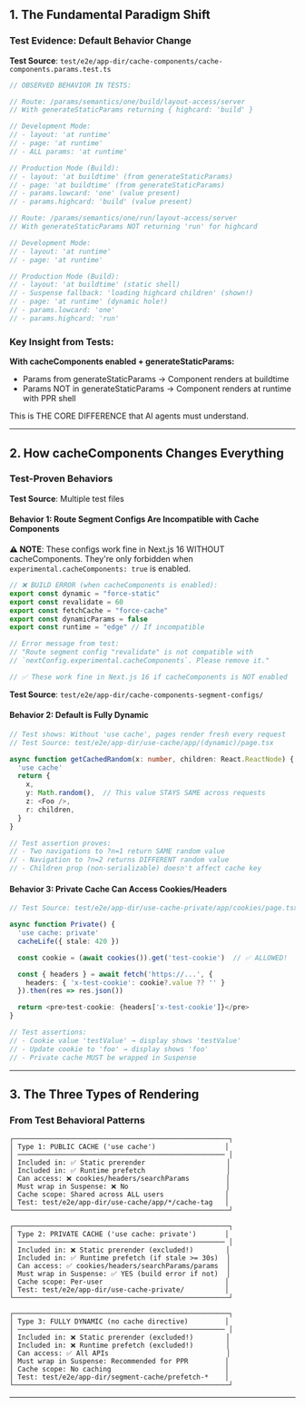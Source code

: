 ## <a id="paradigm-shift"></a>1. The Fundamental Paradigm Shift

### Test Evidence: Default Behavior Change

**Test Source**: `test/e2e/app-dir/cache-components/cache-components.params.test.ts`

```typescript
// OBSERVED BEHAVIOR IN TESTS:

// Route: /params/semantics/one/build/layout-access/server
// With generateStaticParams returning { highcard: 'build' }

// Development Mode:
// - layout: 'at runtime'
// - page: 'at runtime'
// - ALL params: 'at runtime'

// Production Mode (Build):
// - layout: 'at buildtime' (from generateStaticParams)
// - page: 'at buildtime' (from generateStaticParams)
// - params.lowcard: 'one' (value present)
// - params.highcard: 'build' (value present)

// Route: /params/semantics/one/run/layout-access/server
// With generateStaticParams NOT returning 'run' for highcard

// Development Mode:
// - layout: 'at runtime'
// - page: 'at runtime'

// Production Mode (Build):
// - layout: 'at buildtime' (static shell)
// - Suspense fallback: 'loading highcard children' (shown!)
// - page: 'at runtime' (dynamic hole!)
// - params.lowcard: 'one'
// - params.highcard: 'run'
```

### Key Insight from Tests:

**With cacheComponents enabled + generateStaticParams:**

- Params from generateStaticParams → Component renders at buildtime
- Params NOT in generateStaticParams → Component renders at runtime with PPR shell

This is THE CORE DIFFERENCE that AI agents must understand.

---

## <a id="how-it-works"></a>2. How cacheComponents Changes Everything

### Test-Proven Behaviors

**Test Source**: Multiple test files

#### Behavior 1: Route Segment Configs Are Incompatible with Cache Components

**⚠️ NOTE**: These configs work fine in Next.js 16 WITHOUT cacheComponents. They're only forbidden when `experimental.cacheComponents: true` is enabled.

```typescript
// ❌ BUILD ERROR (when cacheComponents is enabled):
export const dynamic = "force-static"
export const revalidate = 60
export const fetchCache = "force-cache"
export const dynamicParams = false
export const runtime = "edge" // If incompatible

// Error message from test:
// "Route segment config "revalidate" is not compatible with
// `nextConfig.experimental.cacheComponents`. Please remove it."

// ✅ These work fine in Next.js 16 if cacheComponents is NOT enabled
```

**Test Source**: `test/e2e/app-dir/cache-components-segment-configs/`

#### Behavior 2: Default is Fully Dynamic

```typescript
// Test shows: Without 'use cache', pages render fresh every request
// Test Source: test/e2e/app-dir/use-cache/app/(dynamic)/page.tsx

async function getCachedRandom(x: number, children: React.ReactNode) {
  'use cache'
  return {
    x,
    y: Math.random(),  // This value STAYS SAME across requests
    z: <Foo />,
    r: children,
  }
}

// Test assertion proves:
// - Two navigations to ?n=1 return SAME random value
// - Navigation to ?n=2 returns DIFFERENT random value
// - Children prop (non-serializable) doesn't affect cache key
```

#### Behavior 3: Private Cache Can Access Cookies/Headers

```typescript
// Test Source: test/e2e/app-dir/use-cache-private/app/cookies/page.tsx

async function Private() {
  'use cache: private'
  cacheLife({ stale: 420 })

  const cookie = (await cookies()).get('test-cookie')  // ✅ ALLOWED!

  const { headers } = await fetch('https://...', {
    headers: { 'x-test-cookie': cookie?.value ?? '' }
  }).then(res => res.json())

  return <pre>test-cookie: {headers['x-test-cookie']}</pre>
}

// Test assertions:
// - Cookie value 'testValue' → display shows 'testValue'
// - Update cookie to 'foo' → display shows 'foo'
// - Private cache MUST be wrapped in Suspense
```

---

## <a id="three-types"></a>3. The Three Types of Rendering

### From Test Behavioral Patterns

```
┌─────────────────────────────────────────────────────┐
│ Type 1: PUBLIC CACHE ('use cache')                 │
│ ─────────────────────────────────────────────────── │
│ Included in: ✅ Static prerender                    │
│ Included in: ✅ Runtime prefetch                    │
│ Can access: ❌ cookies/headers/searchParams         │
│ Must wrap in Suspense: ❌ No                        │
│ Cache scope: Shared across ALL users               │
│ Test: test/e2e/app-dir/use-cache/app/*/cache-tag   │
└─────────────────────────────────────────────────────┘

┌─────────────────────────────────────────────────────┐
│ Type 2: PRIVATE CACHE ('use cache: private')       │
│ ─────────────────────────────────────────────────── │
│ Included in: ❌ Static prerender (excluded!)        │
│ Included in: ✅ Runtime prefetch (if stale >= 30s)  │
│ Can access: ✅ cookies/headers/searchParams/params  │
│ Must wrap in Suspense: ✅ YES (build error if not)  │
│ Cache scope: Per-user                              │
│ Test: test/e2e/app-dir/use-cache-private/          │
└─────────────────────────────────────────────────────┘

┌─────────────────────────────────────────────────────┐
│ Type 3: FULLY DYNAMIC (no cache directive)         │
│ ─────────────────────────────────────────────────── │
│ Included in: ❌ Static prerender (excluded!)        │
│ Included in: ❌ Runtime prefetch (excluded!)        │
│ Can access: ✅ All APIs                             │
│ Must wrap in Suspense: Recommended for PPR         │
│ Cache scope: No caching                            │
│ Test: test/e2e/app-dir/segment-cache/prefetch-*    │
└─────────────────────────────────────────────────────┘
```

---
